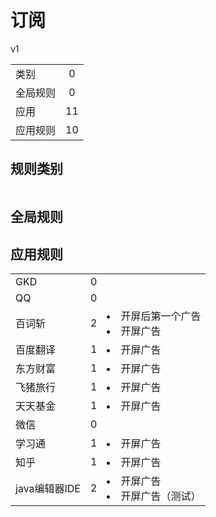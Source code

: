# 订阅

v1

|||
| - |:-:|
|类别|0|
|全局规则|0|
|应用|11|
|应用规则|10|

## 规则类别

|||
| - |:-:|


## 全局规则



## 应用规则

||||
| - |:-:|-|
|GKD|0||
|QQ|0||
|百词斩|2|<li>开屏后第一个广告<li>开屏广告|
|百度翻译|1|<li>开屏广告|
|东方财富|1|<li>开屏广告|
|飞猪旅行|1|<li>开屏广告|
|天天基金|1|<li>开屏广告|
|微信|0||
|学习通|1|<li>开屏广告|
|知乎|1|<li>开屏广告|
|java编辑器IDE|2|<li>开屏广告<li>开屏广告（测试）|
